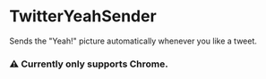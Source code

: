 # TwitterYeahSender
Sends the "Yeah!" picture automatically whenever you like a tweet.

### ⚠️ Currently only supports Chrome.
